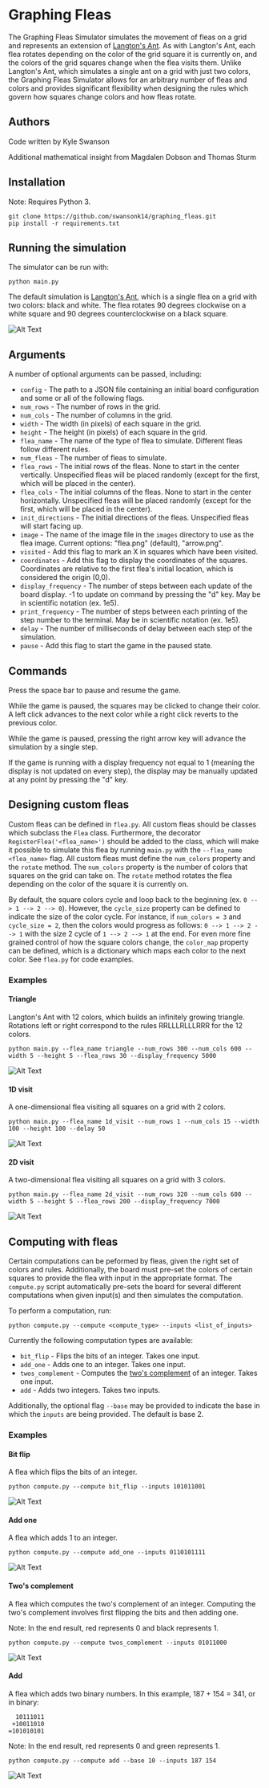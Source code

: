 # Graphing Fleas

The Graphing Fleas Simulator simulates the movement of fleas on a grid and represents an extension of [Langton's Ant](https://en.wikipedia.org/wiki/Langton%27s_ant). As with Langton's Ant, each flea rotates depending on the color of the grid square it is currently on, and the colors of the grid squares change when the flea visits them. Unlike Langton's Ant, which simulates a single ant on a grid with just two colors, the Graphing Fleas Simulator allows for an arbitrary number of fleas and colors and provides significant flexibility when designing the rules which govern how squares change colors and how fleas rotate.

## Authors

Code written by Kyle Swanson

Additional mathematical insight from Magdalen Dobson and Thomas Sturm

## Installation

Note: Requires Python 3.

```
git clone https://github.com/swansonk14/graphing_fleas.git
pip install -r requirements.txt
```

## Running the simulation

The simulator can be run with:

```
python main.py
```

The default simulation is [Langton's Ant](https://en.wikipedia.org/wiki/Langton%27s_ant), which is a single flea on a grid with two colors: black and white. The flea rotates 90 degrees clockwise on a white square and 90 degrees counterclockwise on a black square.

![Alt Text](images/langtons.gif)

## Arguments

A number of optional arguments can be passed, including:

* `config` - The path to a JSON file containing an initial board configuration and some or all of the following flags.
* `num_rows` - The number of rows in the grid.
* `num_cols` - The number of columns in the grid.
* `width` - The width (in pixels) of each square in the grid.
* `height` - The height (in pixels) of each square in the grid.
* `flea_name` - The name of the type of flea to simulate. Different fleas follow different rules.
* `num_fleas` - The number of fleas to simulate.
* `flea_rows` - The initial rows of the fleas. None to start in the center vertically. Unspecified fleas will be placed randomly (except for the first, which will be placed in the center).
* `flea_cols` - The initial columns of the fleas. None to start in the center horizontally. Unspecified fleas will be placed randomly (except for the first, which will be placed in the center).
* `init_directions` - The initial directions of the fleas. Unspecified fleas will start facing up.
* `image` - The name of the image file in the `images` directory to use as the flea image. Current options: "flea.png" (default), "arrow.png".
* `visited` - Add this flag to mark an X in squares which have been visited.
* `coordinates` - Add this flag to display the coordinates of the squares. Coordinates are relative to the first flea's initial location, which is considered the origin (0,0).
* `display_frequency` - The number of steps between each update of the board display. -1 to update on command by pressing the "d" key. May be in scientific notation (ex. 1e5).
* `print_frequency` - The number of steps between each printing of the step number to the terminal. May be in scientific notation (ex. 1e5).
* `delay` - The number of milliseconds of delay between each step of the simulation.
* `pause` - Add this flag to start the game in the paused state.

## Commands

Press the space bar to pause and resume the game.

While the game is paused, the squares may be clicked to change their color. A left click advances to the next color while a right click reverts to the previous color.

While the game is paused, pressing the right arrow key will advance the simulation by a single step.

If the game is running with a display frequency not equal to 1 (meaning the display is not updated on every step), the display may be manually updated at any point by pressing the "d" key.

## Designing custom fleas

Custom fleas can be defined in `flea.py`. All custom fleas should be classes which subclass the `Flea` class. Furthermore, the decorator `RegisterFlea('<flea_name>')` should be added to the class, which will make it possible to simulate this flea by running `main.py` with the `--flea_name <flea_name>` flag. All custom fleas must define the `num_colors` property and the `rotate` method. The `num_colors` property is the number of colors that squares on the grid can take on. The `rotate` method rotates the flea depending on the color of the square it is currently on.

By default, the square colors cycle and loop back to the beginning (ex. `0 --> 1 --> 2 --> 0`). However, the `cycle_size` property can be defined to indicate the size of the color cycle. For instance, if `num_colors = 3` and `cycle_size = 2`, then the colors would progress as follows: `0 --> 1 --> 2 --> 1` with the size 2 cycle of `1 --> 2 --> 1` at the end. For even more fine grained control of how the square colors change, the `color_map` property can be defined, which is a dictionary which maps each color to the next color. See `flea.py` for code examples.

### Examples

#### Triangle

Langton's Ant with 12 colors, which builds an infinitely growing triangle. Rotations left or right correspond to the rules RRLLLRLLLRRR for the 12 colors.

```
python main.py --flea_name triangle --num_rows 300 --num_cols 600 --width 5 --height 5 --flea_rows 30 --display_frequency 5000
```

![Alt Text](images/triangle.gif)

#### 1D visit

A one-dimensional flea visiting all squares on a grid with 2 colors.

```
python main.py --flea_name 1d_visit --num_rows 1 --num_cols 15 --width 100 --height 100 --delay 50
```

![Alt Text](images/1d_visit.gif)

#### 2D visit

A two-dimensional flea visiting all squares on a grid with 3 colors.

```
python main.py --flea_name 2d_visit --num_rows 320 --num_cols 600 --width 5 --height 5 --flea_rows 200 --display_frequency 7000 
```

![Alt Text](images/2d_visit.gif)

## Computing with fleas

Certain computations can be peformed by fleas, given the right set of colors and rules. Additionally, the board must pre-set the colors of certain squares to provide the flea with input in the appropriate format. The `compute.py` script automatically pre-sets the board for several different computations when given input(s) and then simulates the computation.

To perform a computation, run:

```
python compute.py --compute <compute_type> --inputs <list_of_inputs>
```

Currently the following computation types are available:

* `bit_flip` - Flips the bits of an integer. Takes one input.
* `add_one` - Adds one to an integer. Takes one input.
* `twos_complement` - Computes the [two's complement](https://en.wikipedia.org/wiki/Two%27s_complement) of an integer. Takes one input.
* `add` - Adds two integers. Takes two inputs.

Additionally, the optional flag `--base` may be provided to indicate the base in which the `inputs` are being provided. The default is base 2.

### Examples

#### Bit flip

A flea which flips the bits of an integer.

```
python compute.py --compute bit_flip --inputs 101011001
```

![Alt Text](images/bit_flipper.gif)

#### Add one

A flea which adds 1 to an integer.

```
python compute.py --compute add_one --inputs 0110101111
```

![Alt Text](images/add_one.gif)

#### Two's complement

A flea which computes the two's complement of an integer. Computing the two's complement involves first flipping the bits and then adding one.

Note: In the end result, red represents 0 and black represents 1.

```
python compute.py --compute twos_complement --inputs 01011000
```

![Alt Text](images/twos_complement.gif)

#### Add

A flea which adds two binary numbers. In this example, 187 + 154 = 341, or in binary:

```
  10111011
 +10011010
=101010101
```

Note: In the end result, red represents 0 and green represents 1.

```
python compute.py --compute add --base 10 --inputs 187 154
```

![Alt Text](images/adder.gif)
